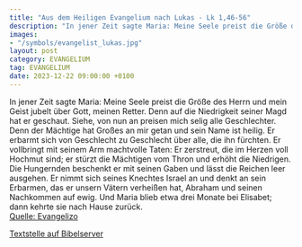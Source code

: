 ```yaml
---
title: "Aus dem Heiligen Evangelium nach Lukas - Lk 1,46-56"
description: "In jener Zeit sagte Maria: Meine Seele preist die Größe des Herrn und mein Geist jubelt über Gott, meinen Retter. Denn auf die Niedrigkeit seiner Magd hat er geschaut. Siehe, von nun an preisen mich selig alle Geschlechter. Denn der Mächtige hat Großes an mir getan und sein Name ...."
images:
- "/symbols/evangelist_lukas.jpg"
layout: post
category: EVANGELIUM
tag: EVANGELIUM
date: 2023-12-22 09:00:00 +0100
---
```

In jener Zeit sagte Maria: Meine Seele preist die Größe des Herrn
und mein Geist jubelt über Gott, meinen Retter.
Denn auf die Niedrigkeit seiner Magd hat er geschaut. Siehe, von nun an preisen mich selig alle Geschlechter.
Denn der Mächtige hat Großes an mir getan und sein Name ist heilig.<!--more-->
Er erbarmt sich von Geschlecht zu Geschlecht über alle, die ihn fürchten.
Er vollbringt mit seinem Arm machtvolle Taten: Er zerstreut, die im Herzen voll Hochmut sind;
er stürzt die Mächtigen vom Thron und erhöht die Niedrigen.
Die Hungernden beschenkt er mit seinen Gaben und lässt die Reichen leer ausgehen.
Er nimmt sich seines Knechtes Israel an und denkt an sein Erbarmen,
das er unsern Vätern verheißen hat, Abraham und seinen Nachkommen auf ewig.
Und Maria blieb etwa drei Monate bei Elisabet; dann kehrte sie nach Hause zurück.<br>
[Quelle: Evangelizo](https://evangeliumtagfuertag.org/DE/gospel)

[Textstelle auf Bibelserver](https://www.bibleserver.com/EU/Lukas1,46-56)
